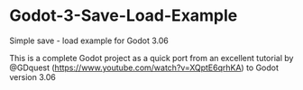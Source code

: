 # Godot-3-Save-Load-Example
Simple save - load example for Godot 3.06

This is a complete Godot project as a quick port from an excellent tutorial by @GDquest (https://www.youtube.com/watch?v=XQptE6qrhKA) to Godot version 3.06
